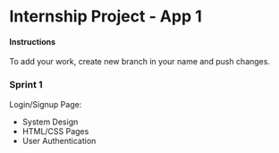 # Internship Project - App 1

#### Instructions
To add your work, create new branch in your name and push changes.

### Sprint 1
Login/Signup Page:
- System Design
- HTML/CSS Pages
- User Authentication